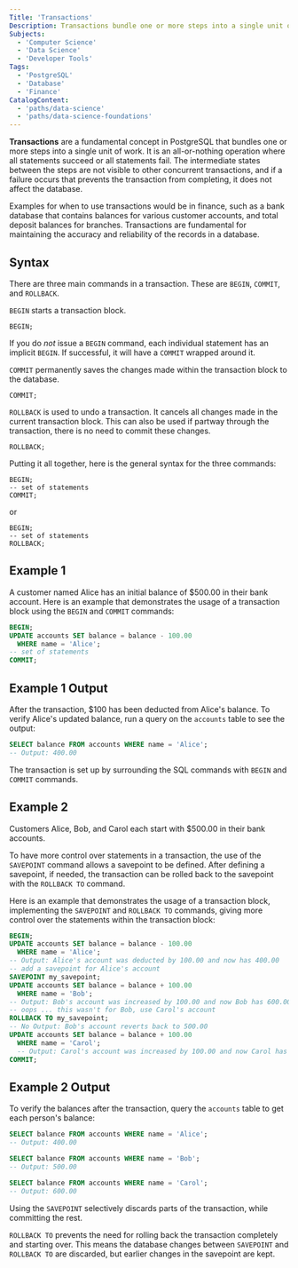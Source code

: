 ```yaml
---
Title: 'Transactions'
Description: Transactions bundle one or more steps into a single unit of work; an all-or-nothing operation where all statements succeed or all statements fail.'
Subjects:
  - 'Computer Science'
  - 'Data Science'
  - 'Developer Tools'
Tags:
  - 'PostgreSQL'
  - 'Database'
  - 'Finance'
CatalogContent:
  - 'paths/data-science'
  - 'paths/data-science-foundations'
---
```


**Transactions** are a fundamental concept in PostgreSQL that bundles one or more steps into a single unit of work. It is an all-or-nothing operation where all statements succeed or all statements fail. The intermediate states between the steps are not visible to other concurrent transactions, and if a failure occurs that prevents the transaction from completing, it does not affect the database.

Examples for when to use transactions would be in finance, such as a bank database that contains balances for various customer accounts, and total deposit balances for branches. Transactions are fundamental for maintaining the accuracy and reliability of the records in a database.

## Syntax

There are three main commands in a transaction. These are `BEGIN`, `COMMIT`, and `ROLLBACK`.

`BEGIN` starts a transaction block.

```pseudo
BEGIN;
```

If you do _not_ issue a `BEGIN` command, each individual statement has an implicit `BEGIN`. If successful, it will have a `COMMIT` wrapped around it.

`COMMIT` permanently saves the changes made within the transaction block to the database.

```pseudo
COMMIT;
```

`ROLLBACK` is used to undo a transaction. It cancels all changes made in the current transaction block. This can also be used if partway through the transaction, there is no need to commit these changes.

```pseudo
ROLLBACK;
```

Putting it all together, here is the general syntax for the three commands:

```pseudo
BEGIN;
-- set of statements
COMMIT;
```

or

```pseudo
BEGIN;
-- set of statements
ROLLBACK;
```

## Example 1

A customer named Alice has an initial balance of $500.00 in their bank account. Here is an example that demonstrates the usage of a transaction block using the `BEGIN` and `COMMIT` commands:

```sql
BEGIN;
UPDATE accounts SET balance = balance - 100.00
  WHERE name = 'Alice';
-- set of statements
COMMIT;
```

## Example 1 Output

After the transaction, $100 has been deducted from Alice's balance. To verify Alice's updated balance, run a query on the `accounts` table to see the output:

```sql
SELECT balance FROM accounts WHERE name = 'Alice';
-- Output: 400.00
```

The transaction is set up by surrounding the SQL commands with `BEGIN` and `COMMIT` commands.

## Example 2

Customers Alice, Bob, and Carol each start with $500.00 in their bank accounts.

To have more control over statements in a transaction, the use of the `SAVEPOINT` command allows a savepoint to be defined. After defining a savepoint, if needed, the transaction can be rolled back to the savepoint with the `ROLLBACK TO` command.

Here is an example that demonstrates the usage of a transaction block, implementing the `SAVEPOINT` and `ROLLBACK TO` commands, giving more control over the statements within the transaction block:

```sql
BEGIN;
UPDATE accounts SET balance = balance - 100.00
  WHERE name = 'Alice';
-- Output: Alice's account was deducted by 100.00 and now has 400.00
-- add a savepoint for Alice's account
SAVEPOINT my_savepoint;
UPDATE accounts SET balance = balance + 100.00
  WHERE name = 'Bob';
-- Output: Bob's account was increased by 100.00 and now Bob has 600.00
-- oops ... this wasn't for Bob, use Carol's account
ROLLBACK TO my_savepoint;
-- No Output: Bob's account reverts back to 500.00
UPDATE accounts SET balance = balance + 100.00
  WHERE name = 'Carol';
  -- Output: Carol's account was increased by 100.00 and now Carol has 600.00
COMMIT;
```

## Example 2 Output

To verify the balances after the transaction, query the `accounts` table to get each person's balance:

```sql
SELECT balance FROM accounts WHERE name = 'Alice';
-- Output: 400.00

SELECT balance FROM accounts WHERE name = 'Bob';
-- Output: 500.00

SELECT balance FROM accounts WHERE name = 'Carol';
-- Output: 600.00
```

Using the `SAVEPOINT` selectively discards parts of the transaction, while committing the rest.

`ROLLBACK TO` prevents the need for rolling back the transaction completely and starting over. This means the database changes between `SAVEPOINT` and `ROLLBACK TO` are discarded, but earlier changes in the savepoint are kept.
